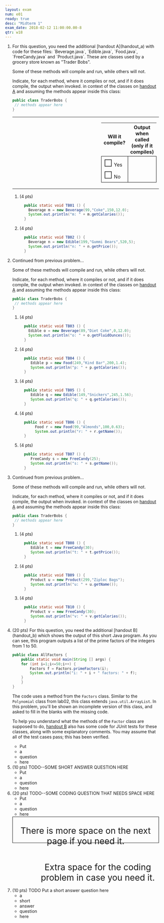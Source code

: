 ```yaml
---
layout: exam
num: e01
ready: true
desc: "Midterm 1"
exam_date: 2018-02-12 11:00:00.00-8
qtr: w18
---
```


<script>

$(document).ready(function(){

    console.log("ready function inside exam .md file");
    $('div.will-it-compile-with-output-problem').each(function(i) {
	var div = $(this).clone();
	$(this).html($(document.getElementById("will-it-compile-with-output-problem")).clone().html());
	$(this).find(".code-goes-here").append(div);
    });
});

</script>


<ol>

<li markdown="1" class="page-break-before"> For this question, you need the additional
[handout A](handout_a) with code for these files: `Beverage.java`, `Edible.java`,
`Food.java`, `FreeCandy.java` and `Product.java`.   These are classes used by a 
grocery store known as "Trader Bobs".

Some of these methods will compile and run, while others will not.

Indicate, for each method, where it compiles or not, and if it does compile, the output when invoked.
in context of the classes on [handout A](handout_a) and assuming the methods appear inside this class:

```java
public class TraderBobs {
 // methods appear here
}
```

<style>
table.will-it-compile-outer tr td  { border: none; }
table.will-it-compile-inner tr td { border: 1px solid black; }
td.code-goes-here { width: 32em; }
</style>

<div id="will-it-compile-with-output-problem" class="template">
<table class="will-it-compile-outer">
<tr>
<td class="code-goes-here">
</td>
<td>
<table class="will-it-compile-inner">
<tr><th>Will it compile?</th><th>Output when called (only if it compiles)</th></tr>
<tr>
<td><span style="font-size: 200%;">&#x2610;</span> Yes <br><span style="font-size: 200%;">&#x2610;</span> No </td>
<td style="height:4em; width:20em;"></td>
</tr>
</table>
</td>
</tr>
</table>
</div>


<ol>

<li> (4 pts)

<div class="will-it-compile-with-output-problem" markdown="1">

```java
  public static void TB01 () {
    Beverage m = new Beverage(99,"Coke",150,12.0);
    System.out.println("m: " + m.getCalories());
  }
```
</div>

</li>


<li markdown="1"> (4 pts)

<div class="will-it-compile-with-output-problem" markdown="1">

```java
  public static void TB02 () {
    Beverage n = new Edible(199,"Gummi Bears",520,5);
    System.out.println("n: " + n.getPrice());
  }
```

</div>

</li>

</ol>

</li>

<li class="page-break-before" markdown="1">

Continued from previous problem...

Some of these methods will compile and run, while others will not.

Indicate, for each method, where it compiles or not, and if it does compile, the output when invoked.
in context of the classes on [handout A](handout_a/) and assuming the methods appear inside this class:

```java
public class TraderBobs {
 // methods appear here
}
```

<style>
div#TB03 * td.code-goes-here { width: 21em; }
</style>


<ol>

<li markdown="1"> (4 pts)


```java
  public static void TB03 () {
    Edible o = new Beverage(89,"Diet Coke",0,12.0);
    System.out.println("o: " + o.getFluidOunces());
  }
```

<div class="will-it-compile-with-output-problem" markdown="1" id="TB03">

</div>

</li>

<li markdown="1"> (4 pts)

<div class="will-it-compile-with-output-problem" markdown="1">

```java
  public static void TB04 () {
     Edible p = new Food(249,"Kind Bar",200,1.4);
     System.out.println("p: " + p.getCalories());	
  }
```

</div>

</li>

<li markdown="1"> (4 pts)

<div class="will-it-compile-with-output-problem" markdown="1">

```java
  public static void TB05 () {
     Edible q = new Edible(149,"Snickers",245,1.56);
     System.out.println("q: " + q.getCalories());
  }
```
</div>


</li>

<li markdown="1"> (4 pts)

<div class="will-it-compile-with-output-problem" markdown="1">

```java
  public static void TB06 () {
       Food r = new Food(99,"Almonds",100,0.63);
       System.out.println("r: " + r.getName());
  }
```
</div>


</li>

<li markdown="1"> (4 pts)

<div class="will-it-compile-with-output-problem" markdown="1">

```java
  public static void TB07 () {
     FreeCandy s = new FreeCandy(25);
     System.out.println("s: " + s.getName());
  }
```
</div>

</li>

</ol>

</li>

<li class="page-break-before" markdown="1">Continued from previous problem...

Some of these methods will compile and run, while others will not.

Indicate, for each method, where it compiles or not, and if it does compile, the output when invoked.
in context of the classes on [handout A](handout_a/) and assuming the methods appear inside this class:

```java
public class TraderBobs {
 // methods appear here
}
```

<ol>

<li markdown="1"> (4 pts)

<div class="will-it-compile-with-output-problem" markdown="1">

```java
  public static void TB08 () {
     Edible t = new FreeCandy(30);
     System.out.println("t: " + t.getPrice());
  }
```
</div>


</li>

<li markdown="1"> (4 pts)

<div class="will-it-compile-with-output-problem" markdown="1">

```java
  public static void TB09 () {
     Product u = new Product(299,"Ziploc Bags");
     System.out.println("u: " + u.getName());
  }
```
</div>


</li>

<li markdown="1"> (4 pts)

<div class="will-it-compile-with-output-problem" markdown="1">

```java
  public static void TB10 () {
     Product v = new FreeCandy(30);
     System.out.println("v: " + v.getCalories());     
  }
```
</div>

</li>


</ol>

</li>


<li markdown="1" class="page-break-before"> (20 pts)  For this question, you need the additional
[handout B](handout_b) which shows the output of this short Java program.  As you can see, this
program outputs a list of the prime factors of the integers from 1 to 50.

```java
public class AllFactors {
    public static void main(String [] args) {
	for (int i=1;i<=50;i++) {
	    Factors f = Factors.primeFactors(i);
	    System.out.println("i: " + i + " factors: " + f); 
	}
    }
}
```

The code uses a method from the `Factors` class.  Similar to the
`Polynomial` class from lab02, this class extends
`java.util.ArrayList`.  In this problem, you'll be shown an incomplete
version of this class, and asked to fill in the blanks with the
missing code.

To help you understand what the methods of the `Factor` class are supposed to do,
[handout B](handout_b) also has some code for JUnit tests for these classes, along
with some explanatory comments.  You
may assume that all of the test cases pass; this has been verified.



* Put
* a
* question
* here

</li>


<li markdown="1" class="page-break-before"> (10 pts)  TODO--SOME SHORT ANSWER QUESTION HERE

* Put
* a
* question
* here

</li>

<li class="page-break-before" markdown="1">(20 pts)   TODO--SOME CODING QUESTION THAT NEEDS SPACE HERE

* Put
* a
* question
* here


<div style="border: 1px solid black; text-align:center; font-size: 200%; height: 3em;">

There is more space on the next page if you need it.

</div>

<div>
&nbsp;
</div>


<div class="page-break-before">
&nbsp;
</div>

<div  style="text-align:center;  font-size: 200%; height: 3em; width:20em;">

Extra space for the coding<br> problem in case you need it.

</div>



</li>


<li style="margin-bottom:60em;" class="page-break-before" markdown="1">(10 pts) TODO Put a short answer question here

* a
* short
* answer
* question
* here

</li>




</ol>
